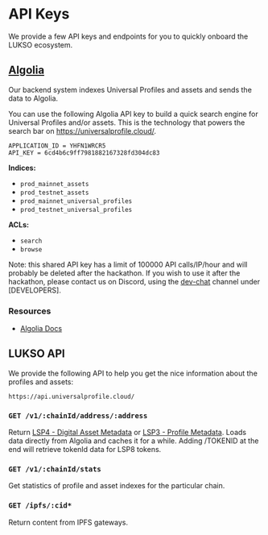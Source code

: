 # API Keys

We provide a few API keys and endpoints for you to quickly onboard the LUKSO ecosystem.

## [Algolia](https://www.algolia.com/)

Our backend system indexes Universal Profiles and assets and sends the data to Algolia.

You can use the following Algolia API key to build a quick search engine for Universal Profiles and/or assets. This is the technology that powers the search bar on <https://universalprofile.cloud/>.

```
APPLICATION_ID = YHFN1WRCR5
API_KEY = 6cd4b6c9ff7981882167328fd304dc83
```

**Indices:**

- `prod_mainnet_assets`
- `prod_testnet_assets`
- `prod_mainnet_universal_profiles`
- `prod_testnet_universal_profiles`

**ACLs:**

- `search`
- `browse`

Note: this shared API key has a limit of 100000 API calls/IP/hour and will probably be deleted after the hackathon. If you wish to use it after the hackathon, please contact us on Discord, using the [dev-chat](https://discord.gg/lukso) channel under [DEVELOPERS].

### Resources

- [Algolia Docs](https://www.algolia.com/doc/)

## LUKSO API

We provide the following API to help you get the nice information about the profiles and assets:

```
https://api.universalprofile.cloud/
```

### `GET /v1/:chainId/address/:address`

Return [LSP4 - Digital Asset Metadata](https://docs.lukso.tech/standards/tokens/LSP4-Digital-Asset-Metadata/) or [LSP3 - Profile Metadata](https://docs.lukso.tech/standards/universal-profile/lsp3-profile-metadata). Loads data directly from Algolia and caches it for a while. Adding /TOKENID at the end will retrieve tokenId data for LSP8 tokens.

### `GET /v1/:chainId/stats`

Get statistics of profile and asset indexes for the particular chain.

### `GET /ipfs/:cid*`

Return content from IPFS gateways.
